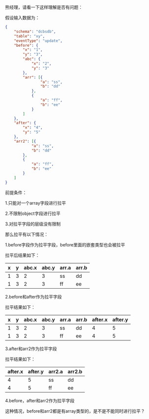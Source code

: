 熊经理，请看一下这样理解是否有问题：

假设输入数据为：

```json
{
	"schema": "dcbsdb",
	"table": "xy",
	"eventType": "update",
	"before": {
		"x": "1",
		"y": "3",
		"abc": {
			"x": "2",
			"y": "3"
		},
		"arr": [{
				"a": "ss",
				"b": "dd"
			},
			{
				"a": "ff",
				"b": "ee"
			}
		]
	},
	"after": {
		"x": "4",
		"y": "5"
	},
	"arr2": [{
			"a": "ss",
			"b": "dd"
		},
		{
			"a": "ff",
			"b": "ee"
		}
	]
}
```

前提条件：

1.只能对一个array字段进行拉平

2.不限制object字段进行拉平

3.对拉平字段的层级没有限制



那么拉平有以下情况：

1.before字段作为拉平字段，before里面的嵌套类型也会被拉平

拉平后结果如下：

| x    | y    | abc.x | abc.y | arr.a | arr.b |
| ---- | ---- | ----- | ----- | ----- | ----- |
| 1    | 3    | 2     | 3     | ss    | dd    |
| 1    | 3    | 2     | 3     | ff    | ee    |



2.before和after作为拉平字段

拉平结果如下：

| x    | y    | abc.x | abc.y | arr.a | arr.b | after.x | after.y |
| ---- | ---- | ----- | ----- | ----- | ----- | ------- | ------- |
| 1    | 3    | 2     | 3     | ss    | dd    | 4       | 5       |
| 1    | 3    | 2     | 3     | ff    | ee    | 4       | 5       |



3.after和arr2作为拉平字段

拉平结果如下：

| after.x | after.y | arr2.a | arr2.b |
| ------- | ------- | ------ | ------ |
| 4       | 5       | ss     | dd     |
| 4       | 5       | ff     | ee     |



4.before，after和arr2作为拉平字段

这种情况，before和arr2都是有array类型的，是不是不能同时进行拉平？



